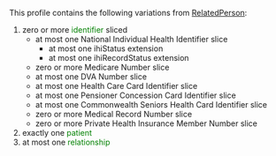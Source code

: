 This profile contains the following variations from [RelatedPerson](http://hl7.org/fhir/STU3/RelatedPerson):

1. zero or more <span style='color:green'>identifier</span> sliced
   * at most one National Individual Health Identifier slice
      * at most one ihiStatus extension
      * at most one ihiRecordStatus extension
   * zero or more Medicare Number slice
   * at most one DVA Number slice
   * at most one Health Care Card Identifier slice
   * at most one Pensioner Concession Card Identifier slice
   * at most one Commonwealth Seniors Health Card Identifier slice
   * zero or more Medical Record Number slice
   * zero or more Private Health Insurance Member Number slice
1. exactly one <span style='color:green'>patient</span> 
1. at most one <span style='color:green'>relationship</span> 
